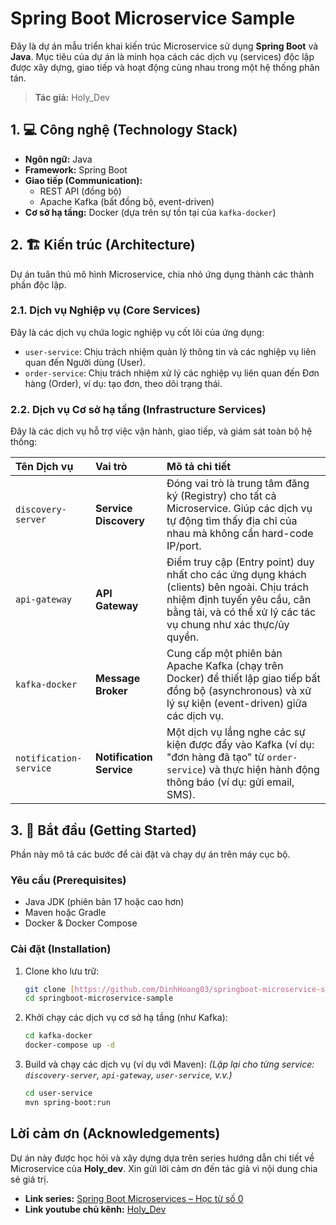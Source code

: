 # Spring Boot Microservice Sample

Đây là dự án mẫu triển khai kiến trúc Microservice sử dụng **Spring Boot** và **Java**. Mục tiêu của dự án là minh họa cách các dịch vụ (services) độc lập được xây dựng, giao tiếp và hoạt động cùng nhau trong một hệ thống phân tán.

> **Tác giả:** Holy_Dev

## 1. 💻 Công nghệ (Technology Stack)

* **Ngôn ngữ:** Java
* **Framework:** Spring Boot
* **Giao tiếp (Communication):**
    * REST API (đồng bộ)
    * Apache Kafka (bất đồng bộ, event-driven)
* **Cơ sở hạ tầng:** Docker (dựa trên sự tồn tại của `kafka-docker`)

## 2. 🏗️ Kiến trúc (Architecture)

Dự án tuân thủ mô hình Microservice, chia nhỏ ứng dụng thành các thành phần độc lập.

### 2.1. Dịch vụ Nghiệp vụ (Core Services)

Đây là các dịch vụ chứa logic nghiệp vụ cốt lõi của ứng dụng:

* `user-service`: Chịu trách nhiệm quản lý thông tin và các nghiệp vụ liên quan đến Người dùng (User).
* `order-service`: Chịu trách nhiệm xử lý các nghiệp vụ liên quan đến Đơn hàng (Order), ví dụ: tạo đơn, theo dõi trạng thái.

### 2.2. Dịch vụ Cơ sở hạ tầng (Infrastructure Services)

Đây là các dịch vụ hỗ trợ việc vận hành, giao tiếp, và giám sát toàn bộ hệ thống:

| Tên Dịch vụ | Vai trò | Mô tả chi tiết |
| :--- | :--- | :--- |
| `discovery-server` | **Service Discovery** | Đóng vai trò là trung tâm đăng ký (Registry) cho tất cả Microservice. Giúp các dịch vụ tự động tìm thấy địa chỉ của nhau mà không cần hard-code IP/port. |
| `api-gateway` | **API Gateway** | Điểm truy cập (Entry point) duy nhất cho các ứng dụng khách (clients) bên ngoài. Chịu trách nhiệm định tuyến yêu cầu, cân bằng tải, và có thể xử lý các tác vụ chung như xác thực/ủy quyền. |
| `kafka-docker` | **Message Broker** | Cung cấp một phiên bản Apache Kafka (chạy trên Docker) để thiết lập giao tiếp bất đồng bộ (asynchronous) và xử lý sự kiện (event-driven) giữa các dịch vụ. |
| `notification-service` | **Notification Service** | Một dịch vụ lắng nghe các sự kiện được đẩy vào Kafka (ví dụ: "đơn hàng đã tạo" từ `order-service`) và thực hiện hành động thông báo (ví dụ: gửi email, SMS). |

## 3. 🚀 Bắt đầu (Getting Started)

Phần này mô tả các bước để cài đặt và chạy dự án trên máy cục bộ.

### Yêu cầu (Prerequisites)

* Java JDK (phiên bản 17 hoặc cao hơn)
* Maven hoặc Gradle
* Docker & Docker Compose

### Cài đặt (Installation)

1.  Clone kho lưu trữ:
    ```bash
    git clone [https://github.com/DinhHoang03/springboot-microservice-sample.git](https://github.com/DinhHoang03/springboot-microservice-sample.git)
    cd springboot-microservice-sample
    ```

2.  Khởi chạy các dịch vụ cơ sở hạ tầng (như Kafka):
    ```bash
    cd kafka-docker
    docker-compose up -d
    ```

3.  Build và chạy các dịch vụ (ví dụ với Maven):
    *(Lặp lại cho từng service: `discovery-server`, `api-gateway`, `user-service`, v.v.)*
    ```bash
    cd user-service
    mvn spring-boot:run
    ```

## Lời cảm ơn (Acknowledgements)

Dự án này được học hỏi và xây dựng dựa trên series hướng dẫn chi tiết về Microservice của **Holy_dev**. Xin gửi lời cảm ơn đến tác giả vì nội dung chia sẻ giá trị.

* **Link series:** [Spring Boot Microservices – Học từ số 0](https://www.youtube.com/playlist?list=PL3ZNQ7Ti-wWo5FoHyBtDfzX7DE15UPy4N)
* **Link youtube chủ kênh:** [Holy_Dev](https://www.youtube.com/@dev-maniac2349/featured)
